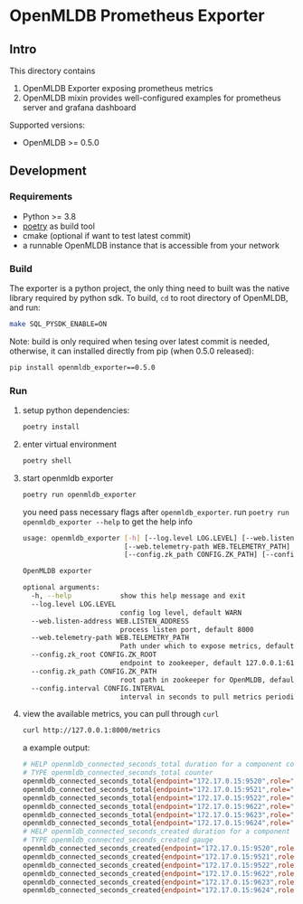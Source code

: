 # OpenMLDB Prometheus Exporter

## Intro

This directory contains

1. OpenMLDB Exporter exposing prometheus metrics
2. OpenMLDB mixin provides well-configured examples for prometheus server and grafana dashboard

Supported versions:

+ OpenMLDB >= 0.5.0

## Development

### Requirements

- Python >= 3.8 
- [poetry](https://github.com/python-poetry/poetry) as build tool
- cmake (optional if want to test latest commit)
- a runnable OpenMLDB instance that is accessible from your network

### Build

The exporter is a python project, the only thing need to built was the native library required by python sdk. To build, `cd` to root directory of OpenMLDB, and run:

```bash
make SQL_PYSDK_ENABLE=ON
```

Note: build is only required when tesing over latest commit is needed, otherwise, it can installed directly from pip (when 0.5.0 released):

```bash
pip install openmldb_exporter==0.5.0
```

### Run

1. setup python dependencies:

   ```bash
   poetry install
   ```

2. enter virtual environment

   ```bash
   poetry shell
   ```

3. start openmldb exporter

   ```bash
   poetry run openmldb_exporter
   ```

   you need pass necessary flags after `openmldb_exporter`. run `poetry run openmldb_exporter --help` to get the help info

   ```bash
   usage: openmldb_exporter [-h] [--log.level LOG.LEVEL] [--web.listen-address WEB.LISTEN_ADDRESS]
                            [--web.telemetry-path WEB.TELEMETRY_PATH] [--config.zk_root CONFIG.ZK_ROOT]
                            [--config.zk_path CONFIG.ZK_PATH] [--config.interval CONFIG.INTERVAL]
   
   OpenMLDB exporter
   
   optional arguments:
     -h, --help            show this help message and exit
     --log.level LOG.LEVEL
                           config log level, default WARN
     --web.listen-address WEB.LISTEN_ADDRESS
                           process listen port, default 8000
     --web.telemetry-path WEB.TELEMETRY_PATH
                           Path under which to expose metrics, default metrics
     --config.zk_root CONFIG.ZK_ROOT
                           endpoint to zookeeper, default 127.0.0.1:6181
     --config.zk_path CONFIG.ZK_PATH
                           root path in zookeeper for OpenMLDB, default /
     --config.interval CONFIG.INTERVAL
                           interval in seconds to pull metrics periodically, default 30.0
   ```

4. view the available metrics, you can pull through `curl`

   ```bash
   curl http://127.0.0.1:8000/metrics
   ```

   a example output:

   ```bash
   # HELP openmldb_connected_seconds_total duration for a component conncted time in seconds                              
   # TYPE openmldb_connected_seconds_total counter                                                                        
   openmldb_connected_seconds_total{endpoint="172.17.0.15:9520",role="tablet"} 208834.70900011063                         
   openmldb_connected_seconds_total{endpoint="172.17.0.15:9521",role="tablet"} 208834.70700001717                         
   openmldb_connected_seconds_total{endpoint="172.17.0.15:9522",role="tablet"} 208834.71399998665                         
   openmldb_connected_seconds_total{endpoint="172.17.0.15:9622",role="nameserver"} 208833.70000004768                     
   openmldb_connected_seconds_total{endpoint="172.17.0.15:9623",role="nameserver"} 208831.70900011063                     
   openmldb_connected_seconds_total{endpoint="172.17.0.15:9624",role="nameserver"} 208829.7230000496                      
   # HELP openmldb_connected_seconds_created duration for a component conncted time in seconds                            
   # TYPE openmldb_connected_seconds_created gauge                                                                        
   openmldb_connected_seconds_created{endpoint="172.17.0.15:9520",role="tablet"} 1.6501813860467942e+09                   
   openmldb_connected_seconds_created{endpoint="172.17.0.15:9521",role="tablet"} 1.6501813860495396e+09                   
   openmldb_connected_seconds_created{endpoint="172.17.0.15:9522",role="tablet"} 1.650181386050323e+09                    
   openmldb_connected_seconds_created{endpoint="172.17.0.15:9622",role="nameserver"} 1.6501813860512116e+09               
   openmldb_connected_seconds_created{endpoint="172.17.0.15:9623",role="nameserver"} 1.650181386051238e+09                
   openmldb_connected_seconds_created{endpoint="172.17.0.15:9624",role="nameserver"} 1.6501813860512598e+09               
   ```

   
